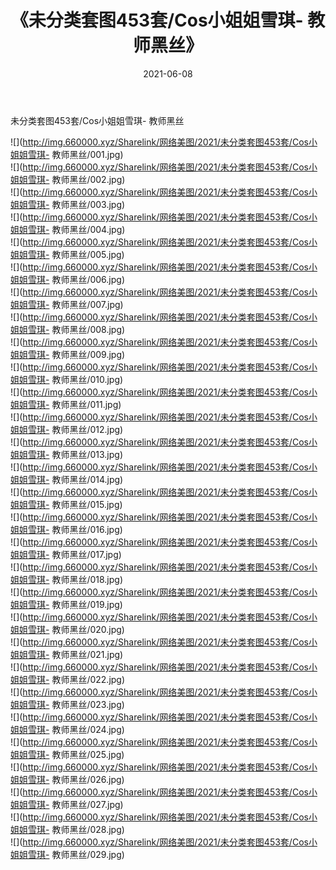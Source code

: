 ﻿---
layout: post
title:  《未分类套图453套/Cos小姐姐雪琪- 教师黑丝》
date:   2021-06-08
img: http://img.660000.xyz/Sharelink/网络美图/2021/未分类套图453套/Cos小姐姐雪琪- 教师黑丝/000.jpg
categories: [美女, 清纯, 唯美]
---

未分类套图453套/Cos小姐姐雪琪- 教师黑丝

 ![](http://img.660000.xyz/Sharelink/网络美图/2021/未分类套图453套/Cos小姐姐雪琪- 教师黑丝/001.jpg) <br>![](http://img.660000.xyz/Sharelink/网络美图/2021/未分类套图453套/Cos小姐姐雪琪- 教师黑丝/002.jpg) <br>![](http://img.660000.xyz/Sharelink/网络美图/2021/未分类套图453套/Cos小姐姐雪琪- 教师黑丝/003.jpg) <br>![](http://img.660000.xyz/Sharelink/网络美图/2021/未分类套图453套/Cos小姐姐雪琪- 教师黑丝/004.jpg) <br>![](http://img.660000.xyz/Sharelink/网络美图/2021/未分类套图453套/Cos小姐姐雪琪- 教师黑丝/005.jpg) <br>![](http://img.660000.xyz/Sharelink/网络美图/2021/未分类套图453套/Cos小姐姐雪琪- 教师黑丝/006.jpg) <br>![](http://img.660000.xyz/Sharelink/网络美图/2021/未分类套图453套/Cos小姐姐雪琪- 教师黑丝/007.jpg) <br>![](http://img.660000.xyz/Sharelink/网络美图/2021/未分类套图453套/Cos小姐姐雪琪- 教师黑丝/008.jpg) <br>![](http://img.660000.xyz/Sharelink/网络美图/2021/未分类套图453套/Cos小姐姐雪琪- 教师黑丝/009.jpg) <br>![](http://img.660000.xyz/Sharelink/网络美图/2021/未分类套图453套/Cos小姐姐雪琪- 教师黑丝/010.jpg) <br>![](http://img.660000.xyz/Sharelink/网络美图/2021/未分类套图453套/Cos小姐姐雪琪- 教师黑丝/011.jpg) <br>![](http://img.660000.xyz/Sharelink/网络美图/2021/未分类套图453套/Cos小姐姐雪琪- 教师黑丝/012.jpg) <br>![](http://img.660000.xyz/Sharelink/网络美图/2021/未分类套图453套/Cos小姐姐雪琪- 教师黑丝/013.jpg) <br>![](http://img.660000.xyz/Sharelink/网络美图/2021/未分类套图453套/Cos小姐姐雪琪- 教师黑丝/014.jpg) <br>![](http://img.660000.xyz/Sharelink/网络美图/2021/未分类套图453套/Cos小姐姐雪琪- 教师黑丝/015.jpg) <br>![](http://img.660000.xyz/Sharelink/网络美图/2021/未分类套图453套/Cos小姐姐雪琪- 教师黑丝/016.jpg) <br>![](http://img.660000.xyz/Sharelink/网络美图/2021/未分类套图453套/Cos小姐姐雪琪- 教师黑丝/017.jpg) <br>![](http://img.660000.xyz/Sharelink/网络美图/2021/未分类套图453套/Cos小姐姐雪琪- 教师黑丝/018.jpg) <br>![](http://img.660000.xyz/Sharelink/网络美图/2021/未分类套图453套/Cos小姐姐雪琪- 教师黑丝/019.jpg) <br>![](http://img.660000.xyz/Sharelink/网络美图/2021/未分类套图453套/Cos小姐姐雪琪- 教师黑丝/020.jpg) <br>![](http://img.660000.xyz/Sharelink/网络美图/2021/未分类套图453套/Cos小姐姐雪琪- 教师黑丝/021.jpg) <br>![](http://img.660000.xyz/Sharelink/网络美图/2021/未分类套图453套/Cos小姐姐雪琪- 教师黑丝/022.jpg) <br>![](http://img.660000.xyz/Sharelink/网络美图/2021/未分类套图453套/Cos小姐姐雪琪- 教师黑丝/023.jpg) <br>![](http://img.660000.xyz/Sharelink/网络美图/2021/未分类套图453套/Cos小姐姐雪琪- 教师黑丝/024.jpg) <br>![](http://img.660000.xyz/Sharelink/网络美图/2021/未分类套图453套/Cos小姐姐雪琪- 教师黑丝/025.jpg) <br>![](http://img.660000.xyz/Sharelink/网络美图/2021/未分类套图453套/Cos小姐姐雪琪- 教师黑丝/026.jpg) <br>![](http://img.660000.xyz/Sharelink/网络美图/2021/未分类套图453套/Cos小姐姐雪琪- 教师黑丝/027.jpg) <br>![](http://img.660000.xyz/Sharelink/网络美图/2021/未分类套图453套/Cos小姐姐雪琪- 教师黑丝/028.jpg) <br>![](http://img.660000.xyz/Sharelink/网络美图/2021/未分类套图453套/Cos小姐姐雪琪- 教师黑丝/029.jpg) <br>
